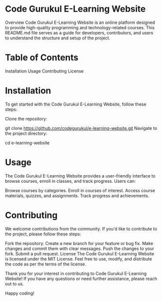 # Code Gurukul E-Learning Website
Overview
Code Gurukul E-Learning Website is an online platform designed to provide high-quality programming and technology-related courses. This README.md file serves as a guide for developers, contributors, and users to understand the structure and setup of the project.

# Table of Contents
Installation
Usage
Contributing
License
# Installation
To get started with the Code Gurukul E-Learning Website, follow these steps:

Clone the repository:


git clone https://github.com/codegurukul/e-learning-website.git
Navigate to the project directory:


cd e-learning-website


# Usage
The Code Gurukul E-Learning Website provides a user-friendly interface to browse courses, enroll in classes, and track progress. Users can:

Browse courses by categories.
Enroll in courses of interest.
Access course materials, quizzes, and assignments.
Track progress and achievements.
# Contributing
We welcome contributions from the community. If you'd like to contribute to the project, please follow these steps:

Fork the repository.
Create a new branch for your feature or bug fix.
Make changes and commit them with clear messages.
Push the changes to your fork.
Submit a pull request.
License
The Code Gurukul E-Learning Website is licensed under the MIT License. Feel free to use, modify, and distribute the code as per the terms of the license.

Thank you for your interest in contributing to Code Gurukul E-Learning Website! If you have any questions or need further assistance, please reach out to us.

Happy coding!
